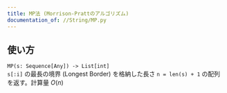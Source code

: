 ```yaml
---
title: MP法 (Morrison-Prattのアルゴリズム)
documentation_of: //String/MP.py
---
```

## 使い方
`MP(s: Sequence[Any]) -> List[int]`  
`s[:i]` の最長の境界 (Longest Border) を格納した長さ `n = len(s) + 1` の配列を返す。計算量 $O(n)$
